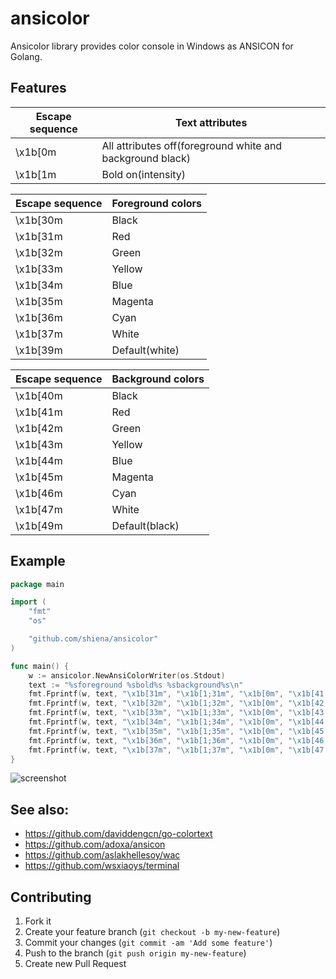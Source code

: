 # ansicolor

Ansicolor library provides color console in Windows as ANSICON for Golang.

## Features

|Escape sequence|Text attributes|
|---------------|----|
|\x1b[0m|All attributes off(foreground white and background black)|
|\x1b[1m|Bold on(intensity)|

|Escape sequence|Foreground colors|
|---------------|----|
|\x1b[30m|Black|
|\x1b[31m|Red|
|\x1b[32m|Green|
|\x1b[33m|Yellow|
|\x1b[34m|Blue|
|\x1b[35m|Magenta|
|\x1b[36m|Cyan|
|\x1b[37m|White|
|\x1b[39m|Default(white)|

|Escape sequence|Background colors|
|---------------|----|
|\x1b[40m|Black|
|\x1b[41m|Red|
|\x1b[42m|Green|
|\x1b[43m|Yellow|
|\x1b[44m|Blue|
|\x1b[45m|Magenta|
|\x1b[46m|Cyan|
|\x1b[47m|White|
|\x1b[49m|Default(black)|

## Example

```go
package main

import (
	"fmt"
	"os"

	"github.com/shiena/ansicolor"
)

func main() {
	w := ansicolor.NewAnsiColorWriter(os.Stdout)
	text := "%sforeground %sbold%s %sbackground%s\n"
	fmt.Fprintf(w, text, "\x1b[31m", "\x1b[1;31m", "\x1b[0m", "\x1b[41;32m", "\x1b[0m")
	fmt.Fprintf(w, text, "\x1b[32m", "\x1b[1;32m", "\x1b[0m", "\x1b[42;31m", "\x1b[0m")
	fmt.Fprintf(w, text, "\x1b[33m", "\x1b[1;33m", "\x1b[0m", "\x1b[43;34m", "\x1b[0m")
	fmt.Fprintf(w, text, "\x1b[34m", "\x1b[1;34m", "\x1b[0m", "\x1b[44;33m", "\x1b[0m")
	fmt.Fprintf(w, text, "\x1b[35m", "\x1b[1;35m", "\x1b[0m", "\x1b[45;36m", "\x1b[0m")
	fmt.Fprintf(w, text, "\x1b[36m", "\x1b[1;36m", "\x1b[0m", "\x1b[46;35m", "\x1b[0m")
	fmt.Fprintf(w, text, "\x1b[37m", "\x1b[1;37m", "\x1b[0m", "\x1b[47;30m", "\x1b[0m")
}
```

![screenshot](https://gist.githubusercontent.com/shiena/a1bada24b525314a7d5e/raw/c763aa7cda6e4fefaccf831e2617adc40b6151c7/main.png)

## See also:

- https://github.com/daviddengcn/go-colortext
- https://github.com/adoxa/ansicon
- https://github.com/aslakhellesoy/wac
- https://github.com/wsxiaoys/terminal

## Contributing

1. Fork it
2. Create your feature branch (`git checkout -b my-new-feature`)
3. Commit your changes (`git commit -am 'Add some feature'`)
4. Push to the branch (`git push origin my-new-feature`)
5. Create new Pull Request

